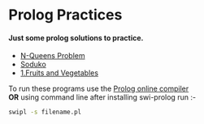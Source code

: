 # Prolog Practices

#### Just some prolog solutions to practice.

- [N-Queens Problem](/N-Queens.pl)
- [Soduko](/Soduko.pl)
- [1.Fruits and Vegetables](/1.fruits-and-vegetables.pro)

To run these programs  use the [Prolog online compiler](https://swish.swi-prolog.org/example/kb.pl) 
</br> **OR**
using command line after installing swi-prolog run :-
```bash
swipl -s filename.pl
```

